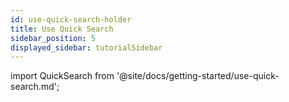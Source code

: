 ```yaml
---
id: use-quick-search-holder
title: Use Quick Search
sidebar_position: 5
displayed_sidebar: tutorialSidebar
---
```


import QuickSearch from '@site/docs/getting-started/use-quick-search.md';

<QuickSearch />